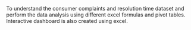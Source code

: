 To understand the consumer complaints and resolution time dataset and perform the data analysis using different excel formulas and pivot tables. Interactive dashboard is also created using excel.
